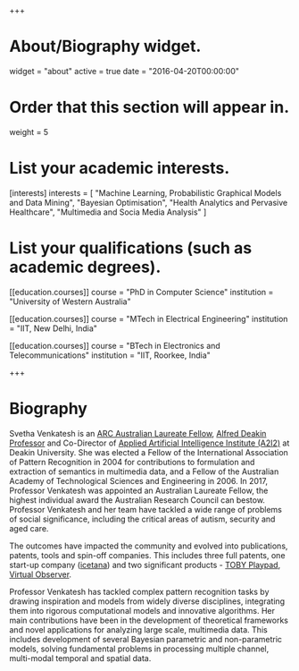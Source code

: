 +++
# About/Biography widget.
widget = "about"
active = true
date = "2016-04-20T00:00:00"

# Order that this section will appear in.
weight = 5

# List your academic interests.
[interests]
  interests = [
    "Machine Learning, Probabilistic Graphical Models and Data Mining",
    "Bayesian Optimisation",
    "Health Analytics and Pervasive Healthcare",
    "Multimedia and Socia Media Analysis"
  ]

# List your qualifications (such as academic degrees).
[[education.courses]]
  course = "PhD in Computer Science"
  institution = "University of Western Australia"
  

[[education.courses]]
  course = "MTech in Electrical Engineering"
  institution = "IIT, New Delhi, India"
  

[[education.courses]]
  course = "BTech in Electronics and Telecommunications"
  institution = "IIT, Roorkee, India"
  
 
+++

# Biography

Svetha Venkatesh is an [ARC Australian Laureate Fellow](http://www.arc.gov.au/2017-laureate-profile-professor-svetha-venkatesh), [Alfred Deakin Professor](http://www.deakin.edu.au/about-deakin/work-at-deakin/why-work-at-deakin/staff-benefits/career-benefits/alfred-deakin-professors) and Co-Director of [Applied Artificial Intelligence Institute (A2I2)](https://a2i2.deakin.edu.au/) at Deakin University. She was elected a Fellow of the International Association of Pattern Recognition in 2004 for contributions to formulation and extraction of semantics in multimedia data, and a Fellow of the Australian Academy of Technological Sciences and Engineering in 2006. 
In 2017, Professor Venkatesh was appointed an Australian Laureate Fellow, the highest individual award the Australian Research Council can bestow. Professor Venkatesh and her team have tackled a wide range of problems of social significance, including the critical areas of autism, security and aged care. 

  The outcomes have impacted the community and evolved into publications, patents, tools and spin-off companies. This includes three full patents, one start-up company ([icetana](https://icetana.com/)) and two significant products - [TOBY Playpad](http://tobyplaypad.com), [Virtual Observer](http://www.virtualobserver.com.au/). 

  Professor Venkatesh has tackled complex pattern recognition tasks by drawing inspiration and models from widely diverse disciplines, integrating them into rigorous computational models and innovative algorithms. Her main contributions have been in the development of theoretical frameworks and novel applications for analyzing large scale, multimedia data. This includes development of several Bayesian parametric and non-parametric models, solving fundamental problems in processing multiple channel, multi-modal temporal and spatial data.